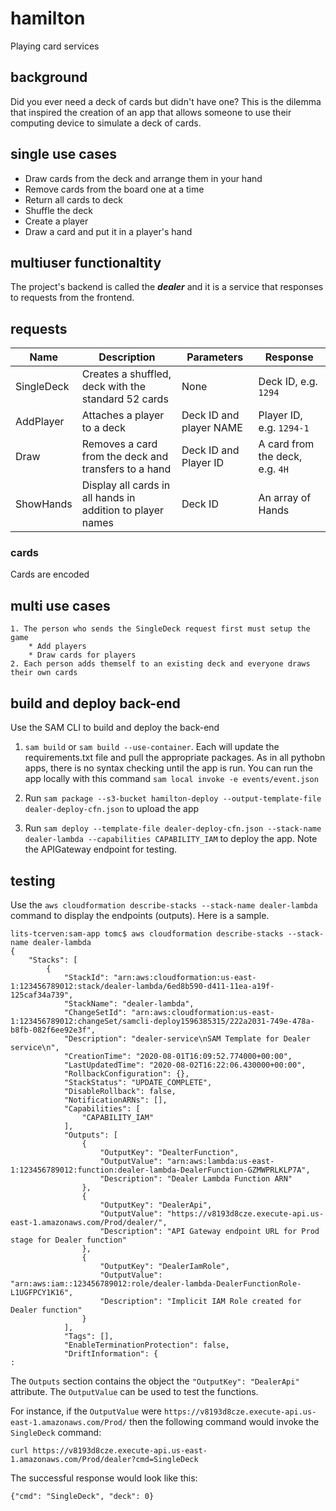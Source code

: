 # hamilton
Playing card services

## background
Did you ever need a deck of cards but didn't have one? This is the dilemma that inspired the creation of an app that allows someone to use their computing device to simulate a deck of cards.
## single use cases
* Draw cards from the deck and arrange them in your hand
* Remove cards from the board one at a time
* Return all cards to deck
* Shuffle the deck
* Create a player
* Draw a card and put it in a player's hand

## multiuser functionaltity
The project's backend is called the ***dealer*** and it is a service that responses to requests from the frontend.
## requests


Name  | Description | Parameters | Response
------------- | ------------- | -------------| -------------
SingleDeck  | Creates a shuffled, deck with the standard 52 cards | None | Deck ID, e.g. `1294`
AddPlayer  | Attaches a player to a deck | Deck ID and player NAME | Player ID, e.g. `1294-1`
	Draw  | Removes a card from the deck and transfers to a hand | Deck ID and Player ID | A card from the deck, e.g. `4H`
ShowHands  | Display all cards in all hands in addition to player names | Deck ID | An array of Hands

### cards
Cards are encoded


## multi use cases
	1. The person who sends the SingleDeck request first must setup the game
		* Add players
		* Draw cards for players
	2. Each person adds themself to an existing deck and everyone draws their own cards

## build and deploy back-end
Use the SAM CLI to build and deploy the back-end

1. `sam build` or `sam build --use-container`. Each will update the requirements.txt file and pull the appropriate packages. As in all pythobn apps, there is no syntax checking until the app is run. You can run the app locally with this command `sam local invoke -e events/event.json`


2. Run `sam package --s3-bucket hamilton-deploy --output-template-file dealer-deploy-cfn.json` to upload the app


3. Run `sam deploy --template-file dealer-deploy-cfn.json --stack-name dealer-lambda --capabilities CAPABILITY_IAM` to deploy the app. Note the APIGateway endpoint for testing.

## testing
Use the `aws cloudformation describe-stacks --stack-name dealer-lambda` command to display the endpoints (outputs). Here is a sample.  

	lits-tcerven:sam-app tomc$ aws cloudformation describe-stacks --stack-name dealer-lambda
	{
	    "Stacks": [
	        {
	            "StackId": "arn:aws:cloudformation:us-east-1:123456789012:stack/dealer-lambda/6ed8b590-d411-11ea-a19f-125caf34a739",
	            "StackName": "dealer-lambda",
	            "ChangeSetId": "arn:aws:cloudformation:us-east-1:123456789012:changeSet/samcli-deploy1596385315/222a2031-749e-478a-b8fb-082f6ee92e3f",
	            "Description": "dealer-service\nSAM Template for Dealer service\n",
	            "CreationTime": "2020-08-01T16:09:52.774000+00:00",
	            "LastUpdatedTime": "2020-08-02T16:22:06.430000+00:00",
	            "RollbackConfiguration": {},
	            "StackStatus": "UPDATE_COMPLETE",
	            "DisableRollback": false,
	            "NotificationARNs": [],
	            "Capabilities": [
	                "CAPABILITY_IAM"
	            ],
	            "Outputs": [
	                {
	                    "OutputKey": "DealterFunction",
	                    "OutputValue": "arn:aws:lambda:us-east-1:123456789012:function:dealer-lambda-DealerFunction-GZMWPRLKLP7A",
	                    "Description": "Dealer Lambda Function ARN"
	                },
	                {
	                    "OutputKey": "DealerApi",
	                    "OutputValue": "https://v8193d8cze.execute-api.us-east-1.amazonaws.com/Prod/dealer/",
	                    "Description": "API Gateway endpoint URL for Prod stage for Dealer function"
	                },
	                {
	                    "OutputKey": "DealerIamRole",
	                    "OutputValue": "arn:aws:iam::123456789012:role/dealer-lambda-DealerFunctionRole-L1UGFPCY1K16",
	                    "Description": "Implicit IAM Role created for Dealer function"
	                }
	            ],
	            "Tags": [],
	            "EnableTerminationProtection": false,
	            "DriftInformation": {
	:
The `Outputs` section contains the object the `"OutputKey": "DealerApi"` attribute. The `OutputValue` can be used to test the functions. 

For instance, if the `OutputValue` were `https://v8193d8cze.execute-api.us-east-1.amazonaws.com/Prod/` then the following command would invoke the `SingleDeck` command:

`curl https://v8193d8cze.execute-api.us-east-1.amazonaws.com/Prod/dealer?cmd=SingleDeck`

The successful response would look like this:

`{"cmd": "SingleDeck", "deck": 0}`